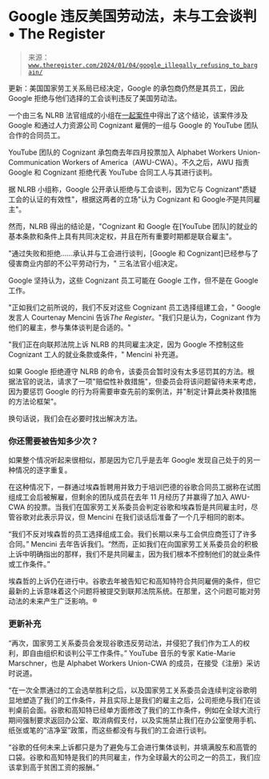 <!--yml

category: 未分类

date: 2024-05-27 14:32:33

-->

# Google 违反美国劳动法，未与工会谈判 • The Register

> 来源：[`www.theregister.com/2024/01/04/google_illegally_refusing_to_bargain/`](https://www.theregister.com/2024/01/04/google_illegally_refusing_to_bargain/)

更新：美国国家劳工关系局已经决定，Google 的承包商仍然是其员工，因此 Google 拒绝与他们选择的工会谈判违反了美国劳动法。

一个由三名 NLRB 法官组成的小组在[一起案件](https://www.nlrb.gov/case/16-CA-326027)中得出了这个结论，该案件涉及 Google 和通过人力资源公司 Cognizant 雇佣的一组与 Google 的 YouTube 团队合作的合同员工。

YouTube 团队的 Cognizant 承包商去年四月投票加入 Alphabet Workers Union-Communication Workers of America（AWU-CWA）。不久之后，AWU 指责 Google 和 Cognizant 拒绝代表 YouTube 合同工人与其进行谈判。

据 NLRB 小组称，Google 公开承认拒绝与工会谈判，因为它与 Cognizant"质疑工会的认证的有效性"，根据这两者的立场"认为 Cognizant 和 Google*不*是共同雇主"。

然而，NLRB 得出的结论是，"Cognizant 和 Google 在[YouTube 团队]的就业的基本条款和条件上具有共同决定权，并且在所有重要时期都是联合雇主"。

"通过失败和拒绝……承认并与工会进行谈判，[Google 和 Cognizant]已经参与了侵害商业内部的不公平劳动行为，" 三名法官小组决定。

Google 坚持认为，这些 Cognizant 员工可能在 Google 工作，但不是在 Google 工作。

"正如我们之前所说的，我们不反对这些 Cognizant 员工选择组建工会，" Google 发言人 Courtenay Mencini 告诉*The Register*。"我们只是认为，Cognizant 作为他们的雇主，参与集体谈判是合适的。"

"我们正在向联邦法院上诉 NLRB 的共同雇主决定，因为 Google 不控制这些 Cognizant 工人的就业条款或条件，" Mencini 补充道。

如果 Google 拒绝遵守 NLRB 的命令，该委员会暂时没有太多惩罚其的方法。根据法官的说法，请求了一项"赔偿性补救措施"，但委员会将该问题留待未来考虑，因为要惩罚 Google 的行为将需要审查先前的案例法，并"制定计算此类补救措施的方法论框架"。

换句话说，我们会在必要时找出解决方法。

### 你还需要被告知多少次？

如果整个情况听起来很相似，那是因为它几乎是去年 Google 发现自己处于的另一种情况的逐字重复。

在这种情况下，一群通过埃森哲聘用并致力于培训巴德的谷歌合同员工据称在试图组成工会后被解雇，但剩余的团队成员在去年 11 月经历了并赢得了加入 AWU-CWA 的投票。当我们在国家劳工关系委员会判定谷歌和埃森哲是共同雇主时，尽管谷歌对此表示异议，但 Mencini 在我们谈话后准备了一个几乎相同的剧本。

“我们不反对埃森哲的员工选择组成工会。我们长期以来与工会供应商签订了许多合同。” Mencini 去年告诉我们。“然而，正如我们在向国家劳工关系委员会的积极上诉中明确指出的那样，我们不是共同雇主，因为我们根本不控制他们的就业条件或工作条件。”

埃森哲的上诉仍在进行中。谷歌去年被告知它和高知特符合共同雇佣的条件，但它最新的上诉意味着这个问题将被提交到联邦法院系统。在那里，这个问题可能对劳动法的未来产生广泛影响。®

### 更新补充

“再次，国家劳工关系委员会发现谷歌违反劳动法，并侵犯了我们作为工人的权利，即自由组织和谈判公平工作条件。” YouTube 音乐的专家 Katie-Marie Marschner，也是 Alphabet Workers Union-CWA 的成员，在接受《注册》采访时说道。

“在一次全票通过的工会选举胜利之后，以及国家劳工关系委员会连续判定谷歌明显地塑造了我们的工作条件，并且实际上是我们的雇主之后，公司拒绝与我们在谈判桌前会面。谷歌和高知特已经单方面修改了我们的工作条件，例如在全球大流行期间强制要求返回办公室、取消病假支付，以及实施禁止我们在办公室使用手机、纸张或笔的“洁净室”政策，而这些都没有与我们的工会进行谈判。

“谷歌的任何未来上诉都只是为了避免与工会进行集体谈判，并填满股东和高管的口袋。谷歌和高知特是我们的共同雇主，作为全球最大的公司之一的员工，我们应该拿到高于贫困工资的报酬。”
